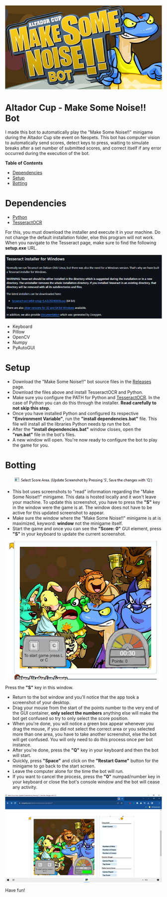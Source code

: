 <p align="center">
  <img src="https://raw.githubusercontent.com/Unovamata/Make-Some-Noise-Bot/main/Wiki/banner.png" />
</p>

# Altador Cup - Make Some Noise!! Bot

I made this bot to automatically play the "Make Some Noise!!" minigame during the Altador Cup site event on Neopets. This bot has computer vision to automatically send scores, detect keys to press, waiting to simulate breaks after a set number of submitted scores, and correct itself if any error occurred during the execution of the bot.
 
**Table of Contents**

+ [Dependencies](#dependencies)
+ [Setup](#setup)
+ [Botting](#botting)

# Dependencies
+ [Python](https://www.python.org/downloads/)
+ [TesseractOCR](https://github.com/UB-Mannheim/tesseract/wiki)

For this, you must download the installer and execute it in your machine. Do not change the default installation folder, else this program will not work. When you navigate to the Tesseract page, make sure to find the following **setup.exe** URL.

<p align="center">
  <img src="https://raw.githubusercontent.com/Unovamata/Make-Some-Noise-Bot/main/Wiki/tesseract.png" />
</p>

+ Keyboard
+ Pillow
+ OpenCV
+ Numpy
+ PyAutoGUI

# Setup

+ Download the "Make Some Noise!!" bot source files in the [Releases](https://github.com/Unovamata/Make-Some-Noise-Bot/releases/latest) page.
+ Download the files above and install TesseractOCR and Python.
+ Make sure you configure the PATH for Python and [TesseractOCR](https://www.youtube.com/watch?v=2kWvk4C1pMo). In the case of Python you can do this through the installer. **Read carefully to not skip this step.**
+ Once you have installed Python and configured its respective **"Environment Variable"**, run the **"install dependencies.bat"** file. This file will install all the libraries Python needs tp run the bot.
+ After the **"install dependencies.bat"** window closes, open the **"run.bat"** file in the bot's files.
+ A new window will open. You're now ready to configure the bot to play the game for you.

# Botting

<p align="center">
  <img src="https://raw.githubusercontent.com/Unovamata/Make-Some-Noise-Bot/main/Wiki/Window Tutorial 1.png" />
</p>

+ This bot uses screenshots to "read" information regarding the "Make Some Noise!!" minigame. This data is hosted locally and it won't leave your machine. To update this screenshot, you have to press the **"S"** key in the window were the game is at. The window does not have to be active for this updated screenshot to appear.
+ Make sure the window where the "Make Some Noise!!" minigame is at is maximized, keyword: **window** not the minigame itself.
+ Start the game and once you can see the **"Score: 0"** GUI element, press **"S"** in your keyboard to update the current screenshot.

<p align="center">
  <img src="https://raw.githubusercontent.com/Unovamata/Make-Some-Noise-Bot/main/Wiki/Window Tutorial 2.png" />
</p>

Press the **"S"** key in this window.

+ Return to the bot window and you'll notice that the app took a screenshot of your desktop.
+ Drag your mouse from the start of the points number to the very end of the GUI container, **only select the numbers** anything else will make the bot get confused so try to only select the score position.
+ When you're done, you will notice a green box appear whenever you drag the mouse, if you did not select the correct area or you selected more than one area, you have to take another screenshot, else the bot will get confused. You will only need to do this process once per bot instance.
+ After you're done, press the **"Q"** key in your keyboard and then the bot will start.
+ Quickly, press **"Space"** and click on the **"Restart Game"** button for the minigame to go back to the start screen.
+ Leave the computer alone for the time the bot will run.
+ If you want to cancel the process, press the **"0"** numpad/number key in your keyboard or close the bot's console window and the bot will cease any activity.

<p align="center">
  <img src="https://raw.githubusercontent.com/Unovamata/Make-Some-Noise-Bot/main/Wiki/Window Tutorial 3.png" />
</p>

Have fun!
